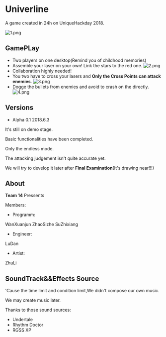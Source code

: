 # Univerline
A game created in 24h on UniqueHackday 2018.

![1.png](https://i.loli.net/2018/06/04/5b14abc245163.png)

## GamePLay

 - Two players on one desktop(Remind you of childhood memories)
 - Assemble your laser on your own! Link the stars to the red one.
 ![2.png](https://i.loli.net/2018/06/04/5b14abc31bdc7.png)
 - Collaboration highly needed!
 - You two have to cross your lasers and **Only the Cross Points can attack enemies**.
 ![3.png](https://i.loli.net/2018/06/04/5b14abc38a60b.png)
 - Dogge the bullets from enemies and avoid to crash on the directly.
![4.png](https://i.loli.net/2018/06/04/5b14abc16ccd3.png)
## Versions
 - Alpha 0.1 2018.6.3
 
 It's still on demo stage.
 
 Basic functionalities have been completed.
 
 Only the endless mode.
 
 The attacking judgement isn't quite accurate yet.
 
 We will try to develop it later after **Final Examination**(It's drawing near!!!)
 
## About

**Team 14** Pressents

Members:
 - Programm:
 
 WanXuanjun ZhaoSizhe SuZhixiang 
 
 - Engineer:
 
 LuDan
 
 - Artist:
 
 ZhuLi
 
 
 ## SoundTrack&&Effects Source
 'Cause the time limit and condition limit,We didn't compose our own music.
 
 We may create music later.
 
 Thanks to those sound sources:
 - Undertale
 - Rhythm Doctor
 - RGSS XP
 
